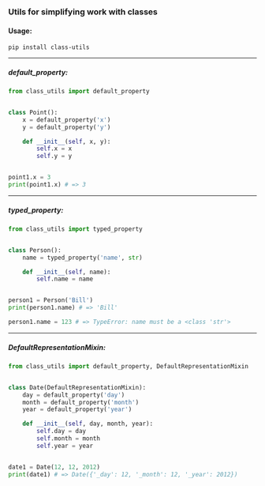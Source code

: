 ### Utils for simplifying work with classes

#### Usage:

`pip install class-utils`

---

##### default_property:

``` python
from class_utils import default_property


class Point():
    x = default_property('x')
    y = default_property('y')

    def __init__(self, x, y):
        self.x = x
        self.y = y


point1.x = 3
print(point1.x) # => 3
```

---

##### typed_property:

``` python
from class_utils import typed_property


class Person():
    name = typed_property('name', str)

    def __init__(self, name):
        self.name = name


person1 = Person('Bill')
print(person1.name) # => 'Bill'

person1.name = 123 # => TypeError: name must be a <class 'str'>
```

---

##### DefaultRepresentationMixin:

``` python
from class_utils import default_property, DefaultRepresentationMixin


class Date(DefaultRepresentationMixin):
    day = default_property('day')
    month = default_property('month')
    year = default_property('year')

    def __init__(self, day, month, year):
        self.day = day
        self.month = month
        self.year = year


date1 = Date(12, 12, 2012)
print(date1) # => Date({'_day': 12, '_month': 12, '_year': 2012})
```

